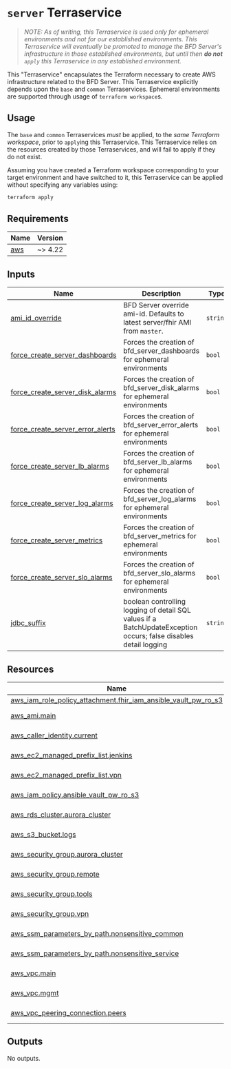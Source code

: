 # `server` Terraservice

> _NOTE: As of writing, this Terraservice is used only for ephemeral environments and not for our established environments. This Terraservice will eventually be promoted to manage the BFD Server's infrastructure in those established environments, but until then **do not** `apply` this Terraservice in any established environment._

This "Terraservice" encapsulates the Terraform necessary to create AWS infrastructure related to the BFD Server. This Terraservice explicitly depends upon the `base` and `common` Terraservices. Ephemeral environments are supported through usage of `terraform workspace`s.

## Usage

The `base` and `common` Terraservices _must_ be applied, to the _same Terraform workspace_, prior to `apply`ing this Terraservice. This Terraservice relies on the resources created by those Terraservices, and will fail to apply if they do not exist.

Assuming you have created a Terraform workspace corresponding to your target environment and have switched to it, this Terraservice can be applied without specifying any variables using:

```bash
terraform apply
```

<!-- BEGIN_TF_DOCS -->
<!-- GENERATED WITH `terraform-docs .`
     Manually updating the README.md will be overwritten.
     For more details, see the file '.terraform-docs.yml' or
     https://terraform-docs.io/user-guide/configuration/
-->
## Requirements

| Name | Version |
|------|---------|
| <a name="requirement_aws"></a> [aws](#requirement\_aws) | ~> 4.22 |

<!-- GENERATED WITH `terraform-docs .`
Manually updating the README.md will be overwritten.
For more details, see the file '.terraform-docs.yml' or
https://terraform-docs.io/user-guide/configuration/
-->

## Inputs

| Name | Description | Type | Default | Required |
|------|-------------|------|---------|:--------:|
| <a name="input_ami_id_override"></a> [ami\_id\_override](#input\_ami\_id\_override) | BFD Server override ami-id. Defaults to latest server/fhir AMI from `master`. | `string` | `null` | no |
| <a name="input_force_create_server_dashboards"></a> [force\_create\_server\_dashboards](#input\_force\_create\_server\_dashboards) | Forces the creation of bfd\_server\_dashboards for ephemeral environments | `bool` | `false` | no |
| <a name="input_force_create_server_disk_alarms"></a> [force\_create\_server\_disk\_alarms](#input\_force\_create\_server\_disk\_alarms) | Forces the creation of bfd\_server\_disk\_alarms for ephemeral environments | `bool` | `false` | no |
| <a name="input_force_create_server_error_alerts"></a> [force\_create\_server\_error\_alerts](#input\_force\_create\_server\_error\_alerts) | Forces the creation of bfd\_server\_error\_alerts for ephemeral environments | `bool` | `false` | no |
| <a name="input_force_create_server_lb_alarms"></a> [force\_create\_server\_lb\_alarms](#input\_force\_create\_server\_lb\_alarms) | Forces the creation of bfd\_server\_lb\_alarms for ephemeral environments | `bool` | `false` | no |
| <a name="input_force_create_server_log_alarms"></a> [force\_create\_server\_log\_alarms](#input\_force\_create\_server\_log\_alarms) | Forces the creation of bfd\_server\_log\_alarms for ephemeral environments | `bool` | `false` | no |
| <a name="input_force_create_server_metrics"></a> [force\_create\_server\_metrics](#input\_force\_create\_server\_metrics) | Forces the creation of bfd\_server\_metrics for ephemeral environments | `bool` | `false` | no |
| <a name="input_force_create_server_slo_alarms"></a> [force\_create\_server\_slo\_alarms](#input\_force\_create\_server\_slo\_alarms) | Forces the creation of bfd\_server\_slo\_alarms for ephemeral environments | `bool` | `false` | no |
| <a name="input_jdbc_suffix"></a> [jdbc\_suffix](#input\_jdbc\_suffix) | boolean controlling logging of detail SQL values if a BatchUpdateException occurs; false disables detail logging | `string` | `"?logServerErrorDetail=false"` | no |

<!-- GENERATED WITH `terraform-docs .`
Manually updating the README.md will be overwritten.
For more details, see the file '.terraform-docs.yml' or
https://terraform-docs.io/user-guide/configuration/
-->

## Resources

| Name | Type |
|------|------|
| [aws_iam_role_policy_attachment.fhir_iam_ansible_vault_pw_ro_s3](https://registry.terraform.io/providers/hashicorp/aws/latest/docs/resources/iam_role_policy_attachment) | resource |
| [aws_ami.main](https://registry.terraform.io/providers/hashicorp/aws/latest/docs/data-sources/ami) | data source |
| [aws_caller_identity.current](https://registry.terraform.io/providers/hashicorp/aws/latest/docs/data-sources/caller_identity) | data source |
| [aws_ec2_managed_prefix_list.jenkins](https://registry.terraform.io/providers/hashicorp/aws/latest/docs/data-sources/ec2_managed_prefix_list) | data source |
| [aws_ec2_managed_prefix_list.vpn](https://registry.terraform.io/providers/hashicorp/aws/latest/docs/data-sources/ec2_managed_prefix_list) | data source |
| [aws_iam_policy.ansible_vault_pw_ro_s3](https://registry.terraform.io/providers/hashicorp/aws/latest/docs/data-sources/iam_policy) | data source |
| [aws_rds_cluster.aurora_cluster](https://registry.terraform.io/providers/hashicorp/aws/latest/docs/data-sources/rds_cluster) | data source |
| [aws_s3_bucket.logs](https://registry.terraform.io/providers/hashicorp/aws/latest/docs/data-sources/s3_bucket) | data source |
| [aws_security_group.aurora_cluster](https://registry.terraform.io/providers/hashicorp/aws/latest/docs/data-sources/security_group) | data source |
| [aws_security_group.remote](https://registry.terraform.io/providers/hashicorp/aws/latest/docs/data-sources/security_group) | data source |
| [aws_security_group.tools](https://registry.terraform.io/providers/hashicorp/aws/latest/docs/data-sources/security_group) | data source |
| [aws_security_group.vpn](https://registry.terraform.io/providers/hashicorp/aws/latest/docs/data-sources/security_group) | data source |
| [aws_ssm_parameters_by_path.nonsensitive_common](https://registry.terraform.io/providers/hashicorp/aws/latest/docs/data-sources/ssm_parameters_by_path) | data source |
| [aws_ssm_parameters_by_path.nonsensitive_service](https://registry.terraform.io/providers/hashicorp/aws/latest/docs/data-sources/ssm_parameters_by_path) | data source |
| [aws_vpc.main](https://registry.terraform.io/providers/hashicorp/aws/latest/docs/data-sources/vpc) | data source |
| [aws_vpc.mgmt](https://registry.terraform.io/providers/hashicorp/aws/latest/docs/data-sources/vpc) | data source |
| [aws_vpc_peering_connection.peers](https://registry.terraform.io/providers/hashicorp/aws/latest/docs/data-sources/vpc_peering_connection) | data source |

<!-- GENERATED WITH `terraform-docs .`
Manually updating the README.md will be overwritten.
For more details, see the file '.terraform-docs.yml' or
https://terraform-docs.io/user-guide/configuration/
-->

## Outputs

No outputs.
<!-- END_TF_DOCS -->
